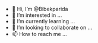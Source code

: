 - 👋 Hi, I’m @Bibekparida
- 👀 I’m interested in ...
- 🌱 I’m currently learning ...
- 💞️ I’m looking to collaborate on ...
- 📫 How to reach me ...

<!---
Bibekparida/Bibekparida is a ✨ special ✨ repository because its `README.md` (this file) appears on your GitHub profile.
You can click the Preview link to take a look at your changes.
--->

